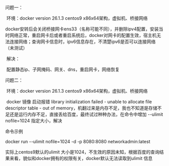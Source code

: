 问题一：

​	环境：docker version 26.1.3  centos9 x86x64架构，虚拟机、桥接网络

​		docker安转后会关闭桥接网卡ens33（名称可能不同），并删除ipv4配置，安装当时网络正常，重启网卡后或者重启系统后，docker对网卡的配置生效，宿主机无法连接网络；查询网卡信息时，ipv6信息存在，不清楚ipv6是否可以连接网络（未测试）

​	解决：

​		配置静态ip、子网掩码、网关、dns，重启网卡，网络恢复

问题二：

​	环境：docker version 26.1.3  centos9 x86x64架构，虚拟机、桥接网络

​	docker 镜像 启动报错 library initialization failed - unable to allocate file descriptor table - out of memory，机翻过来是内存不足，我也不知道是存储不足还是运行内存不足，直接丢给百度，最终试过种种办法，在命令中增加 --ulimit nofile=1024  指定大小，解决

命令示例

docker run --ulimit nofile=1024 -d -p 8080:8080 networkadmin:latest

实际上centos9默认的ulimit 大小是1024，不生效的原因未知，根据百度的查询结果来看，貌似和docker拥有的权限有关，docker默认无法读取到ulimit 信息
